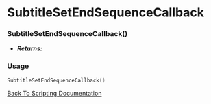 # SubtitleSetEndSequenceCallback

### SubtitleSetEndSequenceCallback()
- ***Returns:*** 

### Usage

```Lua
SubtitleSetEndSequenceCallback()
```


[Back To Scripting Documentation](../README.md)
